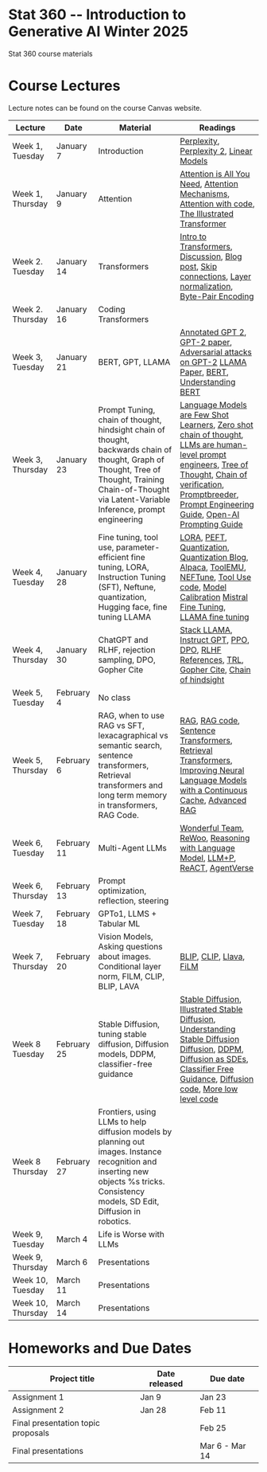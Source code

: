 # Stat 360 -- Introduction to Generative AI Winter 2025
Stat 360 course materials



# Course Lectures 

Lecture notes can be found on the course Canvas website. 


| Lecture                  |  Date | Material | Readings                
|--------------------------|-------|----------|----------------------------|
| Week 1, Tuesday        | January 7 |   Introduction  | [Perplexity](https://thegradient.pub/understanding-evaluation-metrics-for-language-models/), [Perplexity 2](https://web.stanford.edu/~jurafsky/slp3/3.pdf), [Linear Models](https://see.stanford.edu/materials/aimlcs229/cs229-notes1.pdf)  |
| Week 1, Thursday         | January 9  | Attention |  [Attention is All You Need](https://arxiv.org/pdf/1706.03762.pdf), [Attention Mechanisms](https://lilianweng.github.io/posts/2018-06-24-attention/), [Attention with code](https://sebastianraschka.com/blog/2023/self-attention-from-scratch.html), [The Illustrated Transformer](https://jalammar.github.io/illustrated-transformer/) |
| Week 2. Tuesday       | January 14 | Transformers |  [Intro to Transformers](https://arxiv.org/pdf/2304.10557.pdf), [Discussion](https://www.columbia.edu/~jsl2239/transformers.html), [Blog post](https://peterbloem.nl/blog/transformers), [Skip connections](https://theaisummer.com/skip-connections/), [Layer normalization](https://www.kaggle.com/code/halflingwizard/how-does-layer-normalization-work), [Byte-Pair Encoding](https://huggingface.co/learn/nlp-course/chapter6/5?fw=pt) |
| Week 2. Thursday       | January 16 | Coding Transformers |   |
| Week 3, Tuesday       | January 21| BERT, GPT, LLAMA | [Annotated GPT 2](https://jalammar.github.io/illustrated-gpt2/),  [GPT-2 paper](https://d4mucfpksywv.cloudfront.net/better-language-models/language_models_are_unsupervised_multitask_learners.pdf), [Adversarial attacks on GPT-2](https://arxiv.org/abs/2012.07805) [LLAMA Paper](https://scontent-ord5-1.xx.fbcdn.net/v/t39.8562-6/333078981_693988129081760_4712707815225756708_n.pdf?_nc_cat=108&ccb=1-7&_nc_sid=e280be&_nc_ohc=it_GnOgZ1hMAX_qDhzS&_nc_ht=scontent-ord5-1.xx&oh=00_AfCZyg0NnnD2SfBipL7DBQ467rntvBHugEZo7maieJZNTQ&oe=65ACEFE2), [BERT](https://arxiv.org/pdf/1810.04805.pdf), [Understanding BERT](https://jalammar.github.io/illustrated-bert/)|
| Week 3, Thursday         | January 23| Prompt Tuning, chain of thought, hindsight chain of thought, backwards chain of thought, Graph of Thought, Tree of Thought, Training Chain-of-Thought via Latent-Variable Inference, prompt engineering | [Language Models are Few Shot Learners](https://arxiv.org/abs/2005.14165), [Zero shot chain of thought](https://arxiv.org/abs/2205.11916), [LLMs are human-level prompt engineers](https://arxiv.org/abs/2211.01910), [Tree of Thought](https://arxiv.org/abs/2305.10601), [Chain of verification](https://arxiv.org/abs/2309.11495), [Promptbreeder](https://arxiv.org/abs/2309.16797), [Prompt Engineering Guide](https://github.com/dair-ai/Prompt-Engineering-Guide?tab=readme-ov-file), [Open-AI Prompting Guide](https://platform.openai.com/docs/guides/prompt-engineering/six-strategies-for-getting-better-results)  |
| Week 4, Tuesday       | January 28| Fine tuning, tool use, parameter-efficient fine tuning, LORA, Instruction Tuning (SFT), Neftune, quantization, Hugging face, fine tuning LLAMA  | [LORA](https://arxiv.org/abs/2106.09685), [PEFT](https://huggingface.co/blog/peft), [Quantization](https://arxiv.org/abs/2305.14314), [Quantization Blog](https://lilianweng.github.io/posts/2023-01-10-inference-optimization/),  [Alpaca](https://crfm.stanford.edu/2023/03/13/alpaca.html), [ToolEMU](https://toolemu.com/), [NEFTune](https://arxiv.org/abs/2310.05914), [Tool Use code](https://python.langchain.com/docs/modules/agents/how_to/intermediate_steps), [Model Calibration](https://arxiv.org/abs/2012.15723) [Mistral Fine Tuning](https://github.com/brevdev/notebooks/blob/main/mistral-finetune-own-data.ipynb), [LLAMA fine tuning](https://github.com/facebookresearch/llama-recipes/blob/main/examples/quickstart.ipynb)|
| Week 4, Thursday    | January 30| ChatGPT and RLHF, rejection sampling, DPO, Gopher Cite   |[Stack LLAMA](https://huggingface.co/blog/stackllama), [Instruct GPT](https://arxiv.org/pdf/2203.02155.pdf), [PPO](https://arxiv.org/abs/1707.06347), [DPO](https://arxiv.org/abs/2305.18290), [RLHF References](https://github.com/opendilab/awesome-RLHF), [TRL](https://github.com/huggingface/trl), [Gopher Cite](https://arxiv.org/abs/2203.11147), [Chain of hindsight](https://arxiv.org/abs/2302.02676) |
| Week 5, Tuesday         | February 4| No class | |
| Week 5, Thursday     | February 6|  RAG, when to use RAG vs SFT, lexacagraphical vs semantic search, sentence transformers, Retrieval transformers and long term memory in transformers, RAG Code. | [RAG](https://arxiv.org/pdf/2312.10997.pdf), [RAG code](https://python.langchain.com/docs/use_cases/question_answering/#quickstart), [Sentence Transformers](https://arxiv.org/abs/1908.10084), [Retrieval Transformers](https://jalammar.github.io/illustrated-retrieval-transformer/), [Improving Neural Language Models with a Continuous Cache](https://openreview.net/forum?id=B184E5qee), [Advanced RAG](https://github.com/NisaarAgharia/Advanced_RAG) |
| Week 6, Tuesday         | February 11|  Multi-Agent LLMs  | [Wonderful Team](https://wonderful-team-robotics.github.io/), [ReWoo](https://arxiv.org/abs/2305.18323), [Reasoning with Language Model](https://arxiv.org/abs/2305.14992), [LLM+P](https://arxiv.org/abs/2304.11477), [ReACT](https://arxiv.org/abs/2210.03629), [AgentVerse](https://arxiv.org/abs/2308.10848)  |
| Week 6, Thursday    | February 13| Prompt optimization, reflection, steering   | |
| Week 7, Tuesday   | February 18| GPTo1, LLMS + Tabular ML | |
| Week 7, Thursday  | February 20 | Vision Models, Asking questions about images. Conditional layer norm, FILM, CLIP, BLIP, LAVA | [BLIP](https://arxiv.org/abs/2301.12597), [CLIP](https://openai.com/research/clip), [Llava](https://llava-vl.github.io/), [FiLM](https://arxiv.org/pdf/1709.07871.pdf) |
| Week 8 Tuesday|  February 25| Stable Diffusion, tuning stable diffusion, Diffusion models, DDPM, classifier-free guidance  | [Stable Diffusion](https://en.wikipedia.org/wiki/Stable_Diffusion), [Illustrated Stable Diffusion](https://jalammar.github.io/illustrated-stable-diffusion/), [Understanding Stable Diffusion](https://scholar.harvard.edu/binxuw/classes/machine-learning-scratch/materials/stable-diffusion-scratch) [Diffusion](https://lilianweng.github.io/posts/2021-07-11-diffusion-models/), [DDPM](https://arxiv.org/abs/2006.11239), [Diffusion as SDEs](https://arxiv.org/abs/2011.13456), [Classifier Free Guidance](https://sander.ai/2022/05/26/guidance.html), [Diffusion code](https://github.com/huggingface/diffusion-models-class/blob/main/unit1/01_introduction_to_diffusers.ipynb), [More low level code](https://github.com/acids-ircam/diffusion_models/blob/main/diffusion_03_waveform.ipynb) |
| Week 8 Thursday|  February 27| Frontiers, using LLMs to help diffusion models by planning out images. Instance recognition and inserting new objects %s tricks. Consistency models, SD Edit,  Diffusion in robotics.           | | 
| Week 9, Tuesday  |  March 4| Life is Worse with LLMs |  |
| Week 9, Thursday   |  March 6| Presentations  |  |
| Week 10, Tuesday  |  March 11| Presentations  |  |
| Week 10, Thursday  |  March 14| Presentations  |  |


# Homeworks and Due Dates


| Project title                  | Date released | Due date                
|--------------------------------|---------------|-------------------------|
|   Assignment 1       | Jan 9   | Jan 23  |
|     Assignment 2      |  Jan 28   | Feb 11  |
| Final presentation topic proposals |       |  Feb 25   | 
|  Final presentations        |       | Mar 6 - Mar 14  |
